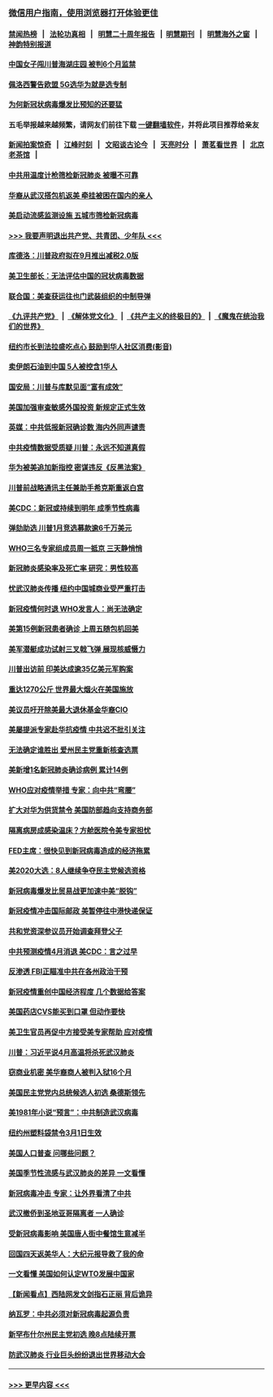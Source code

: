 ### [微信用户指南，使用浏览器打开体验更佳](https://github.com/gfw-breaker/banned-news1/blob/master/indexes/wechat-guide.md?t=0)
#### [禁闻热榜](热点新闻.md?t=0)  &nbsp;&nbsp;|&nbsp;&nbsp; [法轮功真相](https://github.com/gfw-breaker/truth/blob/master/README.md?t=0) &nbsp;&nbsp;|&nbsp;&nbsp; [明慧二十周年报告](https://github.com/gfw-breaker/mh-reports/blob/master/README.md?t=0) &nbsp;&nbsp;|&nbsp;&nbsp;[明慧期刊](https://github.com/gfw-breaker/mh-qikan) &nbsp;&nbsp;|&nbsp;&nbsp; [明慧海外之窗](https://github.com/gfw-breaker/mh-news/blob/master/README.md?t=0) &nbsp;&nbsp;|&nbsp;&nbsp; [神韵特别报道](https://github.com/gfw-breaker/mh-news/blob/master/shenyun.md?t=0)
#### [中国女子闯川普海湖庄园 被判6个月监禁](../pages/nsc412/n11869919.md?t=02150902) 
#### [佩洛西警告欧盟 5G选华为就是选专制](../pages/nsc412/n11869898.md?t=02150902) 
#### [为何新冠状病毒爆发比预知的还要猛](../pages/nsc412/n11869828.md?t=02150902) 
#### 五毛举报越来越频繁，请网友们前往下载 [一键翻墙软件](https://github.com/gfw-breaker/ssr-accounts)，并将此项目推荐给亲友
#### [新闻拍案惊奇](https://github.com/gfw-breaker/banned-news1/blob/master/pages/link4.md) &nbsp;&nbsp;|&nbsp;&nbsp; [江峰时刻](https://github.com/gfw-breaker/banned-news1/blob/master/pages/link4.md) &nbsp;&nbsp;|&nbsp;&nbsp; [文昭谈古论今](https://github.com/gfw-breaker/banned-news1/blob/master/pages/link4.md) &nbsp;&nbsp;|&nbsp;&nbsp; [天亮时分](https://github.com/gfw-breaker/banned-news1/blob/master/pages/link4.md) &nbsp;&nbsp;|&nbsp;&nbsp; [萧茗看世界](https://github.com/gfw-breaker/banned-news1/blob/master/pages/link4.md) &nbsp;&nbsp;|&nbsp;&nbsp; [北京老茶馆](https://github.com/gfw-breaker/banned-news1/blob/master/pages/link4.md) &nbsp;&nbsp;|&nbsp;&nbsp; 
#### [中共用温度计枪筛检新冠肺炎 被曝不可靠](../pages/nsc412/n11869707.md?t=02150902) 
#### [华裔从武汉搭包机返美 牵挂被困在国内的亲人](../pages/nsc412/n11869711.md?t=02150902) 
#### [美启动流感监测设施 五城市筛检新冠病毒](../pages/nsc412/n11869689.md?t=02150902) 
#### [>>> 我要声明退出共产党、共青团、少年队 <<<](https://github.com/begood0513/goodnews/blob/master/quit/letter.md) 
#### [库德洛：川普政府拟在9月推出减税2.0版](../pages/nsc412/n11869627.md?t=02150902) 
#### [美卫生部长：无法评估中国的冠状病毒数据](../pages/nsc412/n11869301.md?t=02150902) 
#### [联合国：美查获运往也门武装组织的中制导弹](../pages/nsc412/n11868677.md?t=02150902) 
#### [《九评共产党》](https://github.com/begood0513/9ping.md/blob/master/README.md) &nbsp;|&nbsp; [《解体党文化》](../../../../jtdwh.md/blob/master/README.md)  &nbsp;|&nbsp; [《共产主义的终极目的》](../../../../gczydzjmd.md/blob/master/README.md) &nbsp;|&nbsp; [《魔鬼在统治我们的世界》](../../../../mgztzwmdsj.md/blob/master/README.md) 
#### [纽约市长到法拉盛吃点心  鼓励到华人社区消费(影音)](../pages/nsc412/n11868197.md?t=02150902) 
#### [卖伊朗石油到中国  5人被控含1华人](../pages/nsc412/n11867988.md?t=02150902) 
#### [国安局：川普与库默见面“富有成效”](../pages/nsc412/n11867976.md?t=02150902) 
#### [美国加强审查敏感外国投资 新规定正式生效](../pages/nsc412/n11868041.md?t=02150902) 
#### [英媒：中共低报新冠确诊数 海内外同声谴责](../pages/nsc412/n11867421.md?t=02150902) 
#### [中共疫情数据受质疑 川普：永远不知道真假](../pages/nsc412/n11867195.md?t=02150902) 
#### [华为被美追加新指控 密谋违反《反黑法案》](../pages/nsc412/n11867191.md?t=02150902) 
#### [川普前战略通讯主任兼助手希克斯重返白宫](../pages/nsc412/n11867104.md?t=02150902) 
#### [美CDC：新冠或持续到明年 成季节性病毒](../pages/nsc412/n11867279.md?t=02150902) 
#### [弹劾助选 川普1月竞选募款逾6千万美元](../pages/nsc412/n11866950.md?t=02150902) 
#### [WHO三名专家组成员周一抵京 三天静悄悄](../pages/nsc412/n11866947.md?t=02150902) 
#### [新冠肺炎感染率及死亡率 研究：男性较高](../pages/nsc412/n11866956.md?t=02150902) 
#### [忧武汉肺炎传播 纽约中国城商业受严重打击](../pages/nsc412/n11866902.md?t=02150902) 
#### [新冠疫情何时退 WHO发言人：尚无法确定](../pages/nsc412/n11866864.md?t=02150902) 
#### [美第15例新冠患者确诊 上周五随包机回美](../pages/nsc412/n11866852.md?t=02150902) 
#### [美军潜艇成功试射三叉戟飞弹 展现核威慑力](../pages/nsc412/n11866046.md?t=02150902) 
#### [川普出访前 印美达成逾35亿美元军购案](../pages/nsc412/n11865444.md?t=02150902) 
#### [重达1270公斤 世界最大烟火在美国施放](../pages/nsc412/n11865198.md?t=02150902) 
#### [美议员吁开除美最大退休基金华裔CIO](../pages/nsc412/n11865230.md?t=02150902) 
#### [美屡提派专家赴华抗疫情 中共迟不批引关注](../pages/nsc412/n11864719.md?t=02150902) 
#### [无法确定谁胜出 爱州民主党重新核查选票](../pages/nsc412/n11864830.md?t=02150902) 
#### [美新增1名新冠肺炎确诊病例 累计14例](../pages/nsc412/n11864893.md?t=02150902) 
#### [WHO应对疫情举措 专家：向中共“弯腰”](../pages/nsc412/n11864727.md?t=02150902) 
#### [扩大对华为供货禁令 美国防部趋向支持商务部](../pages/nsc412/n11864773.md?t=02150902) 
#### [隔离病房成感染温床？方舱医院令美专家担忧](../pages/nsc412/n11864575.md?t=02150902) 
#### [FED主席：很快见到新冠病毒造成的经济拖累](../pages/nsc412/n11864507.md?t=02150902) 
#### [美2020大选：8人继续争夺民主党候选资格](../pages/nsc412/n11864327.md?t=02150902) 
#### [新冠病毒爆发比贸易战更加速中美“脱钩”](../pages/nsc412/n11864470.md?t=02150902) 
#### [新冠疫情冲击国际邮政 美暂停往中港快递保证](../pages/nsc412/n11864207.md?t=02150902) 
#### [共和党资深参议员开始调查拜登父子](../pages/nsc412/n11863984.md?t=02150902) 
#### [中共预测疫情4月消退 美CDC：言之过早](../pages/nsc412/n11864310.md?t=02150902) 
#### [反渗透 FBI正瞄准中共在各州政治干预](../pages/nsc412/n11864300.md?t=02150902) 
#### [新冠疫情重创中国经济程度 几个数据给答案](../pages/nsc412/n11864203.md?t=02150902) 
#### [美国药店CVS能买到口罩 但动作要快](../pages/nsc412/n11862438.md?t=02150902) 
#### [美卫生官员再促中方接受美专家帮助 应对疫情](../pages/nsc412/n11864043.md?t=02150902) 
#### [川普：习近平说4月高温将杀死武汉肺炎](../pages/nsc412/n11860814.md?t=02150902) 
#### [窃商业机密 美华裔商人被判入狱16个月](../pages/nsc412/n11863911.md?t=02150902) 
#### [美国民主党党内总统候选人初选 桑德斯领先](../pages/nsc412/n11863475.md?t=02150902) 
#### [美1981年小说“预言”：中共制造武汉病毒](../pages/nsc412/n11863306.md?t=02150902) 
#### [纽约州塑料袋禁令3月1日生效](../pages/nsc412/n11862832.md?t=02150902) 
#### [美国人口普查  问哪些问题？](../pages/nsc412/n11862808.md?t=02150902) 
#### [美国季节性流感与武汉肺炎的差异 一文看懂](../pages/nsc412/n11862428.md?t=02150902) 
#### [新冠病毒冲击 专家：让外界看清了中共](../pages/nsc412/n11862280.md?t=02150902) 
#### [武汉撤侨到圣地亚哥隔离者 一人确诊](../pages/nsc412/n11862460.md?t=02150902) 
#### [受新冠病毒影响 美国唐人街中餐馆生意减半](../pages/nsc412/n11861940.md?t=02150902) 
#### [回国四天返美华人：大纪元报导救了我的命](../pages/nsc412/n11862181.md?t=02150902) 
#### [一文看懂 美国如何认定WTO发展中国家](../pages/nsc412/n11862051.md?t=02150902) 
#### [【新闻看点】西陆网发文剑指石正丽 背后诡异](../pages/nsc412/n11861792.md?t=02150902) 
#### [纳瓦罗：中共必须对新冠病毒起源负责](../pages/nsc412/n11861810.md?t=02150902) 
#### [新罕布什尔州民主党初选 晚8点陆续开票](../pages/nsc412/n11861872.md?t=02150902) 
#### [防武汉肺炎 行业巨头纷纷退出世界移动大会](../pages/nsc412/n11861795.md?t=02150902) 

----
#### [ >>> 更早内容 <<< ](../indexes/nsc412-earlier.md)
